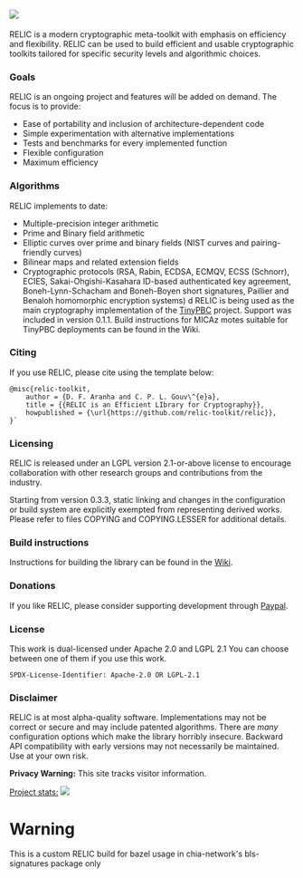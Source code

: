 ![](https://github.com/relic-toolkit/relic/blob/master/art/logo.png)
=====

RELIC is a modern cryptographic meta-toolkit with emphasis on efficiency and flexibility. RELIC can be used to build efficient and usable cryptographic toolkits tailored for specific security levels and algorithmic choices.

### Goals

RELIC is an ongoing project and features will be added on demand. The focus is to provide:

 * Ease of portability and inclusion of architecture-dependent code
 * Simple experimentation with alternative implementations
 * Tests and benchmarks for every implemented function
 * Flexible configuration
 * Maximum efficiency

### Algorithms

RELIC implements to date:

 * Multiple-precision integer arithmetic
 * Prime and Binary field arithmetic
 * Elliptic curves over prime and binary fields (NIST curves and pairing-friendly curves)
 * Bilinear maps and related extension fields
 * Cryptographic protocols (RSA, Rabin, ECDSA, ECMQV, ECSS (Schnorr), ECIES, Sakai-Ohgishi-Kasahara ID-based authenticated key agreement, Boneh-Lynn-Schacham and Boneh-Boyen short signatures, Paillier and Benaloh homomorphic encryption systems)
d
RELIC is being used as the main cryptography implementation of the [TinyPBC](http://sites.google.com/site/tinypbc/) project. Support was included in version 0.1.1. Build instructions for MICAz motes suitable for TinyPBC deployments can be found in the Wiki.

### Citing

If you use RELIC, please cite using the template below:

    @misc{relic-toolkit,
        author = {D. F. Aranha and C. P. L. Gouv\^{e}a},
        title = {{RELIC is an Efficient LIbrary for Cryptography}},
        howpublished = {\url{https://github.com/relic-toolkit/relic}},
    }`

### Licensing

RELIC is released under an LGPL version 2.1-or-above license to encourage collaboration with other research groups and contributions from the industry.

Starting from version 0.3.3, static linking and changes in the configuration or build system are explicitly exempted from representing derived works. Please refer to files COPYING and COPYING.LESSER for additional details.

### Build instructions

Instructions for building the library can be found in the [Wiki](https://github.com/relic-toolkit/relic/wiki/Building).

### Donations

If you like RELIC, please consider supporting development through [Paypal](https://www.paypal.com/cgi-bin/webscr?cmd=_donations&business=R7D6ZE3BLMTF2&lc=BR&item_name=RELIC%20Development&currency_code=USD&bn=PP%2dDonationsBF%3abtn_donateCC_LG%2egif%3aNonHosted).

### License

This work is dual-licensed under Apache 2.0 and LGPL 2.1
You can choose between one of them if you use this work.

`SPDX-License-Identifier: Apache-2.0 OR LGPL-2.1`

### Disclaimer

RELIC is at most alpha-quality software. Implementations may not be correct or secure and may include patented algorithms. There are *many* configuration options which make the library horribly insecure. Backward API compatibility with early versions may not necessarily be maintained. Use at your own risk.

**Privacy Warning:** This site tracks visitor information.

[Project stats:](https://www.openhub.net/p/relic-toolkit)
![](https://www.openhub.net/p/relic-toolkit/widgets/project_partner_badge.gif)

# Warning

This is a custom RELIC build for bazel usage in chia-network's bls-signatures package only